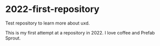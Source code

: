# 2022-first-repository
Test repository  to learn more about uxd.

This is my first attempt at a repository in 2022.
I love coffee and Prefab Sprout. 
